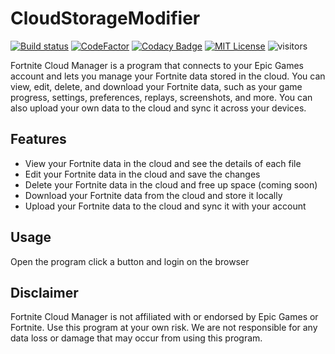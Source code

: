 # CloudStorageModifier

[![Build status](https://ci.appveyor.com/api/projects/status/7ct5b4uk3mrr2oc4?svg=true)](https://ci.appveyor.com/project/Mrgaton/CloudStorageModifier)
[![CodeFactor][img_codefactor]][codefactor]
[![Codacy Badge](https://app.codacy.com/project/badge/Grade/fe6f2024150c4d9492076a4da1a6ccfa)](https://app.codacy.com/gh/Mrgaton/CloudStorageModifier)
[![MIT License][img_license]][license]
![visitors](https://visitor-badge.laobi.icu/badge?page_id=Mrgaton.CloudStorageModifier)

[codefactor]: https://www.codefactor.io/repository/github/Mrgaton/CloudStorageModifier/overview
[issues]: https://github.com/mkaring/Mrgaton/CloudStorageModifier
[license]: LICENSE.md
[project_format]: docs/ProjectFormat.md

[img_build]: https://img.shields.io/appveyor/ci/Mrgaton/CloudStorageModifier/master.svg?style=flat
[img_codefactor]: https://www.codefactor.io/repository/github/mrgaton/CloudStorageModifier/badge
[img_gitter]: https://img.shields.io/gitter/room/Mrgaton/CloudStorageModifier.svg?style=flat
[img_license]: https://img.shields.io/github/license/Mrgaton/CloudStorageModifier.svg?style=flat


Fortnite Cloud Manager is a program that connects to your Epic Games account and lets you manage your Fortnite data stored in the cloud. You can view, edit, delete, and download your Fortnite data, such as your game progress, settings, preferences, replays, screenshots, and more. You can also upload your own data to the cloud and sync it across your devices.

## Features

- View your Fortnite data in the cloud and see the details of each file
- Edit your Fortnite data in the cloud and save the changes
- Delete your Fortnite data in the cloud and free up space (coming soon)
- Download your Fortnite data from the cloud and store it locally
- Upload your Fortnite data to the cloud and sync it with your account

## Usage

Open the program click a button and login on the browser

## Disclaimer

Fortnite Cloud Manager is not affiliated with or endorsed by Epic Games or Fortnite. Use this program at your own risk. We are not responsible for any data loss or damage that may occur from using this program.
